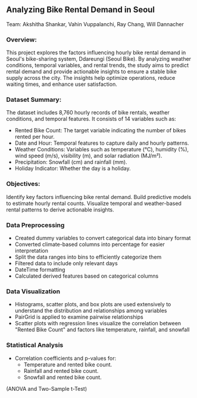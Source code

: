 ## Analyzing Bike Rental Demand in Seoul
Team: Akshitha Shankar, Vahin Vuppalanchi, Ray Chang, Will Dannacher

### Overview:
This project explores the factors influencing hourly bike rental demand in Seoul's bike-sharing system, Ddareungi (Seoul Bike). By analyzing weather conditions, temporal variables, and rental trends, the study aims to predict rental demand and provide actionable insights to ensure a stable bike supply across the city. The insights help optimize operations, reduce waiting times, and enhance user satisfaction.

### Dataset Summary:
The dataset includes 8,760 hourly records of bike rentals, weather conditions, and temporal features. It consists of 14 variables such as:
- Rented Bike Count: The target variable indicating the number of bikes rented per hour.
- Date and Hour: Temporal features to capture daily and hourly patterns.
- Weather Conditions: Variables such as temperature (°C), humidity (%), wind speed (m/s), visibility (m), and solar radiation (MJ/m²).
- Precipitation: Snowfall (cm) and rainfall (mm).
- Holiday Indicator: Whether the day is a holiday.

### Objectives:
Identify key factors influencing bike rental demand.
Build predictive models to estimate hourly rental counts.
Visualize temporal and weather-based rental patterns to derive actionable insights.

### Data Preprocessing 
- Created dummy variables to convert categorical data into binary format
- Converted climate-based columns into percentage for easier interpretation
- Split the data ranges into bins to efficiently categorize them
- Filtered data to include only relevant days
- DateTime formatting
- Calculated derived features based on categorical columns

### Data Visualization 
- Histograms, scatter plots, and box plots are used extensively to understand the distribution and relationships among variables
- PairGrid is applied to examine pairwise relationships
- Scatter plots with regression lines visualize the correlation between "Rented Bike Count" and factors like temperature, rainfall, and snowfall

### Statistical Analysis 
- Correlation coefficients and p-values for: 
  - Temperature and rented bike count.
  - Rainfall and rented bike count.
  - Snowfall and rented bike count.

(ANOVA and Two-Sample t-Test)
